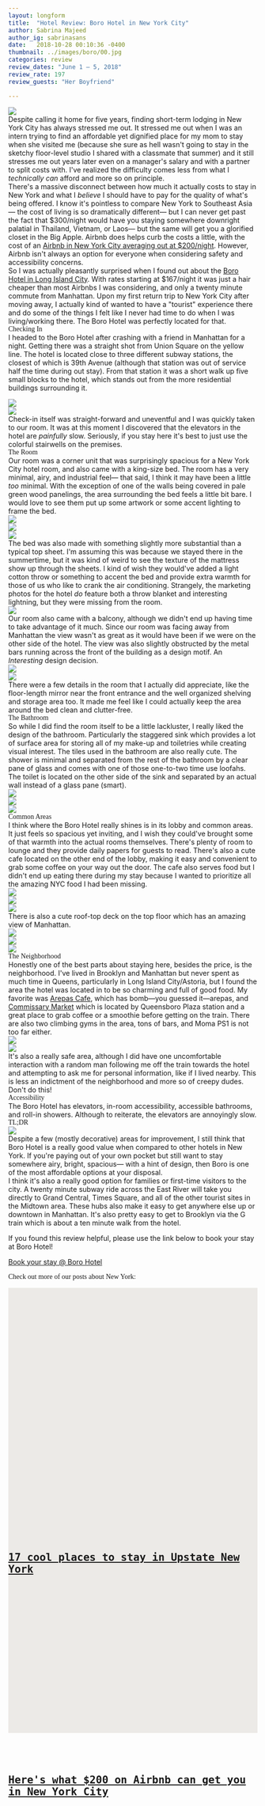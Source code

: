 ```yaml
---
layout: longform
title:  "Hotel Review: Boro Hotel in New York City"
author: Sabrina Majeed
author_ig: sabrinasans
date:   2018-10-28 00:10:36 -0400
thumbnail: ../images/boro/00.jpg
categories: review
review_dates: "June 1 — 5, 2018"
review_rate: 197
review_guests: "Her Boyfriend"

---
```


<img class="mt4-ns mt3 mb4-ns mb3" src="/images/boro/00.jpg">

<p class="pb3 f4" style="max-width: 650px; margin: auto;">
Despite calling it home for five years, finding short-term lodging in New York City has always stressed me out. It stressed me out when I was an intern trying to find an affordable yet dignified place for my mom to stay when she visited me (because she sure as hell wasn't going to stay in the sketchy floor-level studio I shared with a classmate that summer) and it still stresses me out years later even on a manager's salary and with a partner to split costs with. I've realized the difficulty comes less from what I <i>technically can</i> afford and more so on principle. </p>

<p class="pb3" style="max-width: 650px; margin: auto;">
There's a massive disconnect between how much it actually costs to stay in New York and what I <i>believe</i> I should have to pay for the quality of what's being offered. I know it's pointless to compare New York to Southeast Asia— the cost of living is so dramatically different— but I can never get past the fact that $300/night would have you staying somewhere downright palatial in Thailand, Vietnam, or Laos— but the same will get you a glorified closet in the Big Apple. Airbnb does helps curb the costs a little, with the cost of an <a href="http://theinnbox.co/200-dollars-airbnb-new-york-city/" target="new">Airbnb in New York City averaging out at $200/night</a>. However, Airbnb isn't always an option for everyone when considering safety and accessibility concerns.</p>

<p class="pb4-ns pb3" style="max-width: 650px; margin: auto;">
So I was actually pleasantly surprised when I found out about the <a href="https://www.booking.com/hotel/us/the-boro-hotel-lic.en.html?aid=1452227" new="target">Boro Hotel in Long Island City</a>. With rates starting at $167/night it was just a hair cheaper than most Airbnbs I was considering, and only a twenty minute commute from Manhattan. Upon my first return trip to New York City after moving away, I actually kind of wanted to have a "tourist" experience there and do some of the things I felt like I never had time to do when I was living/working there. The Boro Hotel was perfectly located for that.</p>


<p id="anchor" class="f3 pb2" style="max-width: 650px; margin: auto; font-family: 'Gilroy-ExtraBold';">Checking In</p>

<p class="pb3" style="max-width: 650px; margin: auto;">
I headed to the Boro Hotel after crashing with a friend in Manhattan for a night. Getting there was a straight shot from Union Square on the yellow line. The hotel is located close to three different subway stations, the closest of which is 39th Avenue (although that station was out of service half the time during out stay). From that station it was a short walk up five small blocks to the hotel, which stands out from the more residential buildings surrounding it.<p>

<div class="fl w-100 w-50-ns pr1-ns mb1 mb0-ns">
<img src="../images/boro/01.jpg">
</div>
<div class="fl w-100 w-50-ns pl1-ns mb3 mb4-ns">
<img src="../images/boro/02.jpg">
</div>

<p class="pb3 pb4-ns" style="max-width: 650px; margin: auto;">
Check-in itself was straight-forward and uneventful and I was quickly taken to our room. It was at this moment I discovered that the elevators in the hotel are <i>painfully</i> slow. Seriously, if you stay here it's best to just use the colorful stairwells on the premises.</p>

<p class="f3 pb2" style="max-width: 650px; margin: auto; font-family: 'Gilroy-ExtraBold';">The Room</p>

<p class="pb3 pb4-ns" style="max-width: 650px; margin: auto;">
Our room was a corner unit that was surprisingly spacious for a New York City hotel room, and also came with a king-size bed. The room has a very minimal, airy, and industrial feel— that said, I think it may have been a little <i>too</i> minimal. With the exception of one of the walls being covered in pale green wood panelings, the area surrounding the bed feels a little bit bare. I would love to see them put up some artwork or some accent lighting to frame the bed.</p>

<div class="fl w-100 mb1 mb2-ns">
<img src="../images/boro/03.jpg">
</div>
<div class="fl w-100 w-50-ns pr1-ns mb1 mb-ns">
<img src="../images/boro/04.jpg">
</div>
<div class="fl w-100 w-50-ns pl1-ns mb3 mb4-ns">
<img src="../images/boro/05.jpg">
</div>

<p class="pb4-ns pb3" style="max-width: 650px; margin: auto;">
The bed was also made with something slightly more substantial than a typical top sheet. I'm assuming this was because we stayed there in the summertime, but it was kind of weird to see the texture of the mattress show up through the sheets. I kind of wish they would've added a light cotton throw or something to accent the bed and provide extra warmth for those of us who like to crank the air conditioning. Strangely, the marketing photos for the hotel <i>do</i> feature both a throw blanket and interesting lightning, but they were missing from the room.</p>

<div class="fl w-100 mb3 mb4-ns">
<img src="../images/boro/06.jpg">
</div>

<p class="pb4-ns pb3" style="max-width: 650px; margin: auto;">
Our room also came with a balcony, although we didn't end up having time to take advantage of it much. Since our room was facing away from Manhattan the view wasn't as great as it would have been if we were on the other side of the hotel. The view was also slightly obstructed by the metal bars running across the front of the building as a design motif. An <i>Interesting</i> design decision.</p>

<div class="fl w-100 w-50-ns pr1-ns mb1 mb0-ns">
<img src="../images/boro/07.jpg">
</div>
<div class="fl w-100 w-50-ns pl1-ns mb3 mb4-ns">
<img src="../images/boro/08.jpg">
</div>

<p class="pb4-ns pb3" style="max-width: 650px; margin: auto;">
There were a few details in the room that I actually did appreciate, like the floor-length mirror near the front entrance and the well organized shelving and storage area too. It made me feel like I could actually keep the area around the bed clean and clutter-free.</p>

<p class="f3 pb2" style="max-width: 650px; margin: auto; font-family: 'Gilroy-ExtraBold';">The Bathroom</p>

<p class="pb4-ns pb3" style="max-width: 650px; margin: auto;">So while I did find the room itself to be a little lackluster, I really liked the design of the bathroom. Particularly the staggered sink which provides a lot of surface area for storing all of my make-up and toiletries while creating visual interest. The tiles used in the bathroom are also really cute. The shower is minimal and separated from the rest of the bathroom by a clear pane of glass and comes with one of those one-to-two time use loofahs. The toilet is located on the other side of the sink and separated by an actual wall instead of a glass pane (smart).</p>

<div class="fl w-100 w-50-ns pr1-ns mb1 mb2-ns">
<img src="../images/boro/09.jpg">
</div>
<div class="fl w-100 w-50-ns pl1-ns mb1 mb2-ns">
<img src="../images/boro/10.jpg">
</div>
<div class="fl w-100 mb3 mb4-ns">
<img src="../images/boro/11.jpg">
</div>


<p class="f3 pb2" style="max-width: 650px; margin: auto; font-family: 'Gilroy-ExtraBold';">Common Areas</p>

<p class="pb3 pb4-ns" style="max-width: 650px; margin: auto;">I think where the Boro Hotel really shines is in its lobby and common areas. It just feels so spacious yet inviting, and I wish they could've brought some of that warmth into the actual rooms themselves. There's plenty of room to lounge and they provide daily papers for guests to read. There's also a cute cafe located on the other end of the lobby, making it easy and convenient to grab some coffee on your way out the door. The cafe also serves food but I didn't end up eating there during my stay because I wanted to prioritize all the amazing NYC food I had been missing.</p>

<div class="fl w-100 mb1 mb2-ns">
<img src="../images/boro/12.jpg">
</div>
<div class="fl w-100 w-50-ns pr1-ns mb1 mb-ns">
<img src="../images/boro/14.jpg">
</div>
<div class="fl w-100 w-50-ns pl1-ns mb3 mb4-ns">
<img src="../images/boro/13.jpg">
</div>

<p class="pb3 pb4-ns" style="max-width: 650px; margin: auto;">There is also a cute roof-top deck on the top floor which has an amazing view of Manhattan.</p>

<div class="fl w-100 mb1 mb2-ns">
<img src="../images/boro/15.jpg">
</div>
<div class="fl w-100 w-50-ns pr1-ns mb1 mb-ns">
<img src="../images/boro/16.jpg">
</div>
<div class="fl w-100 w-50-ns pl1-ns mb3 mb4-ns">
<img src="../images/boro/17.jpg">
</div>

<p class="f3 pb2" style="max-width: 650px; margin: auto; font-family: 'Gilroy-ExtraBold';">The Neighborhood</p>

<p class="pb3 pb4-ns" style="max-width: 650px; margin: auto;">
Honestly one of the best parts about staying here, besides the price, is the neighborhood. I've lived in Brooklyn and Manhattan but never spent as much time in Queens, particularly in Long Island City/Astoria, but I found the area the hotel was located in to be so charming and full of good food. My favorite was <a href="https://foursquare.com/v/arepas-cafe/49dfc43cf964a5200e611fe3" target="new">Arepas Cafe</a>, which has bomb—you guessed it—arepas, and <a href="http://www.commissarymarket.com/" target="new">Commissary Market</a> which is located by Queensboro Plaza station and a great place to grab coffee or a smoothie before getting on the train. There are also two climbing gyms in the area, tons of bars, and Moma PS1 is not too far either.</p>

<div class="fl w-100 w-50-ns pr1-ns mb1 mb2-ns">
<img src="../images/boro/18.jpg">
</div>
<div class="fl w-100 w-50-ns pl1-ns mb3 mb4-ns">
<img src="../images/boro/19.jpg">
</div>

<p class="pb3 pb4-ns" style="max-width: 650px; margin: auto;">
It's also a really safe area, although I did have one uncomfortable interaction with a random man following me off the train towards the hotel and attempting to ask me for personal information, like if I lived nearby. This is less an indictment of the neighborhood and more so of creepy dudes. Don't do this!</p>

<p class="f3 pb2" style="max-width: 650px; margin: auto; font-family: 'Gilroy-ExtraBold';">Accessibility</p>

<p class="pb4" style="max-width: 650px; margin: auto;">
The Boro Hotel has elevators, in-room accessibility, accessible bathrooms, and roll-in showers. Although to reiterate, the elevators are annoyingly slow.</p>

<p class="f3 pb2" style="max-width: 650px; margin: auto; font-family: 'Gilroy-ExtraBold';">TL;DR</p>

<div class="fl w-100 mb3 mb4-ns">
<img src="../images/boro/20.jpg">
</div>

<p class="pb3" style="max-width: 650px; margin: auto;">
Despite a few (mostly decorative) areas for improvement, I still think that Boro Hotel is a really good value when compared to other hotels in New York. If you're paying out of your own pocket but still want to stay somewhere airy, bright, spacious— with a hint of design, then Boro is one of the most affordable options at your disposal.</p>

<p class="pb3" style="max-width: 650px; margin: auto;">
I think it's also a really good option for families or first-time visitors to the city. A twenty minute subway ride across the East River will take you directly to Grand Central, Times Square, and all of the other tourist sites in the Midtown area. These hubs also make it easy to get anywhere else up or downtown in Manhattan. It's also pretty easy to get to Brooklyn via the G train which is about a ten minute walk from the hotel.</p>

<div class="tc tl-ns" style="max-width: 650px; margin: auto;">
<p class="lh-copy">If you found this review helpful, please use the link below to book your stay at Boro Hotel!</p>
<a target="_blank" class="f5 link ba bw1 ph3 pv2 mb2 dib orange" href="https://www.booking.com/hotel/us/the-boro-hotel-lic.en.html?aid=1452227" target="new">Book your stay @ Boro Hotel</a>
</div>


<p class="tc f3 pt5 pb3 lh-title" style="font-family: 'Gilroy-ExtraBold'">Check out more of our posts about New York:</p>

<div class="fl w-100 w-50-ns pr2-ns mb4">
  <a href="http://theinnbox.co/best-places-to-stay-upstate-new-york/"><div class="relative" style="height: 450px; background-color:#ECEAE7;">
    <div class="bg-center cover" style="background-image: url('http://theinnbox.co/images/upstate/arnold_1.jpg'); padding-bottom:100%; width:100%;"></div>
    <div class="absolute bottom-2 bg-white pv3 ph4 mh4">
      <h2 style="font-family: 'Inconsolata', monospace;" class="mb1">
      <a class="f5 lh-title post-link" href="http://theinnbox.co/best-places-to-stay-upstate-new-york/">17 cool places to stay in Upstate New York</a>
      </h2>
    </div>
  </div>
</a>
</div>

<div class="fl w-100 w-50-ns pl2-ns mb1 mb0-ns">
  <a href="http://theinnbox.co/200-dollars-airbnb-new-york-city/"><div class="relative" style="height: 450px; background-color:#ECEAE7;">
    <div class="bg-center cover" style="background-image: url('http://theinnbox.co/images/nycair/Splash.jpg'); padding-bottom:100%; width:100%;"></div>
    <div class="absolute bottom-2 bg-white pv3 ph4 mh4">
      <h2 style="font-family: 'Inconsolata', monospace;" class="mb1">
      <a class="f5 lh-title post-link" href="http://theinnbox.co/200-dollars-airbnb-new-york-city/">Here's what $200 on Airbnb can get you in New York City</a>
      </h2>
    </div>
  </div>
</a>
</div>
